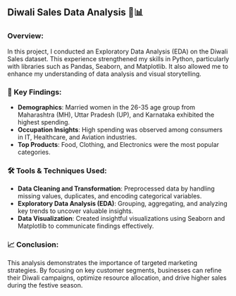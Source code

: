 ## Diwali Sales Data Analysis 🎉📊

### Overview:
In this project, I conducted an Exploratory Data Analysis (EDA) on the Diwali Sales dataset. This experience strengthened my skills in Python, particularly with libraries such as Pandas, Seaborn, and Matplotlib. It also allowed me to enhance my understanding of data analysis and visual storytelling.

### 🔑 Key Findings:

- **Demographics**: Married women in the 26-35 age group from Maharashtra (MH), Uttar Pradesh (UP), and Karnataka exhibited the highest spending.
- **Occupation Insights**: High spending was observed among consumers in IT, Healthcare, and Aviation industries.
- **Top Products**: Food, Clothing, and Electronics were the most popular categories.

### 🛠 Tools & Techniques Used:

- **Data Cleaning and Transformation**: Preprocessed data by handling missing values, duplicates, and encoding categorical variables.
- **Exploratory Data Analysis (EDA)**: Grouping, aggregating, and analyzing key trends to uncover valuable insights.
- **Data Visualization**: Created insightful visualizations using Seaborn and Matplotlib to communicate findings effectively.

### 📈 Conclusion:
This analysis demonstrates the importance of targeted marketing strategies. By focusing on key customer segments, businesses can refine their Diwali campaigns, optimize resource allocation, and drive higher sales during the festive season.

